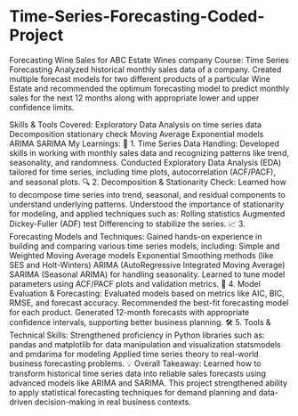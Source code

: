 # Time-Series-Forecasting-Coded-Project
Forecasting Wine Sales for ABC Estate Wines company
Course: Time Series Forecasting
Analyzed historical monthly sales data of a company. Created multiple forecast models for two different products of a particular Wine Estate and recommended the optimum forecasting model to predict monthly sales for the next 12 months along with appropriate lower and upper confidence limits.

Skills & Tools Covered:
Exploratory Data Analysis on time series data
Decomposition
stationary check
Moving Average
Exponential models
ARIMA
SARIMA
My Learnings:
📅 1. Time Series Data Handling: Developed skills in working with monthly sales data and recognizing patterns like trend, seasonality, and randomness. Conducted Exploratory Data Analysis (EDA) tailored for time series, including time plots, autocorrelation (ACF/PACF), and seasonal plots. 🔍 2. Decomposition & Stationarity Check: Learned how to decompose time series into trend, seasonal, and residual components to understand underlying patterns. Understood the importance of stationarity for modeling, and applied techniques such as: Rolling statistics Augmented Dickey-Fuller (ADF) test Differencing to stabilize the series. 📈 3. Forecasting Models and Techniques: Gained hands-on experience in building and comparing various time series models, including: Simple and Weighted Moving Average models Exponential Smoothing methods (like SES and Holt-Winters) ARIMA (AutoRegressive Integrated Moving Average) SARIMA (Seasonal ARIMA) for handling seasonality. Learned to tune model parameters using ACF/PACF plots and validation metrics. 🧮 4. Model Evaluation & Forecasting: Evaluated models based on metrics like AIC, BIC, RMSE, and forecast accuracy. Recommended the best-fit forecasting model for each product. Generated 12-month forecasts with appropriate confidence intervals, supporting better business planning. 🛠️ 5. Tools & Technical Skills: Strengthened proficiency in Python libraries such as: pandas and matplotlib for data manipulation and visualization statsmodels and pmdarima for modeling Applied time series theory to real-world business forecasting problems. 💡 Overall Takeaway: Learned how to transform historical time series data into reliable sales forecasts using advanced models like ARIMA and SARIMA. This project strengthened ability to apply statistical forecasting techniques for demand planning and data-driven decision-making in real business contexts.
